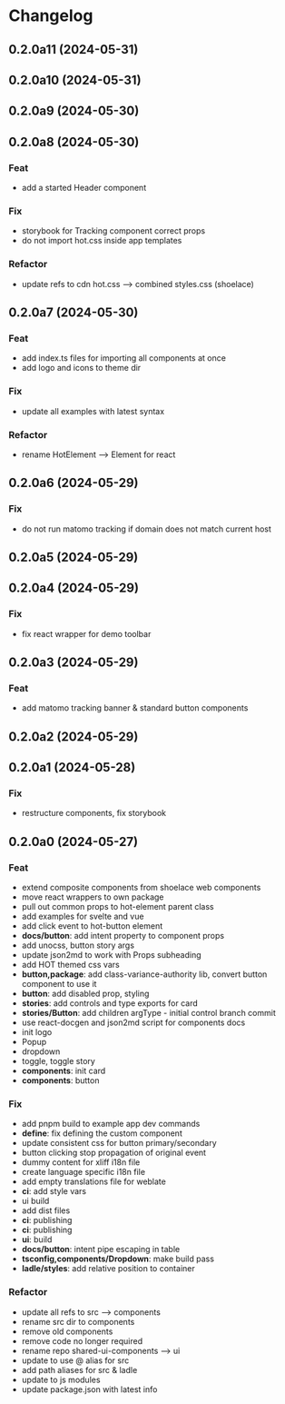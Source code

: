 # Changelog

## 0.2.0a11 (2024-05-31)

## 0.2.0a10 (2024-05-31)

## 0.2.0a9 (2024-05-30)

## 0.2.0a8 (2024-05-30)

### Feat

- add a started Header component

### Fix

- storybook for Tracking component correct props
- do not import hot.css inside app templates

### Refactor

- update refs to cdn hot.css --> combined styles.css (shoelace)

## 0.2.0a7 (2024-05-30)

### Feat

- add index.ts files for importing all components at once
- add logo and icons to theme dir

### Fix

- update all examples with latest syntax

### Refactor

- rename HotElement --> Element for react

## 0.2.0a6 (2024-05-29)

### Fix

- do not run matomo tracking if domain does not match current host

## 0.2.0a5 (2024-05-29)

## 0.2.0a4 (2024-05-29)

### Fix

- fix react wrapper for demo toolbar

## 0.2.0a3 (2024-05-29)

### Feat

- add matomo tracking banner & standard button components

## 0.2.0a2 (2024-05-29)

## 0.2.0a1 (2024-05-28)

### Fix

- restructure components, fix storybook

## 0.2.0a0 (2024-05-27)

### Feat

- extend composite components from shoelace web components
- move react wrappers to own package
- pull out common props to hot-element parent class
- add examples for svelte and vue
- add click event to hot-button element
- **docs/button**: add intent property to component props
- add unocss, button story args
- update json2md to work with Props subheading
- add HOT themed css vars
- **button,package**: add class-variance-authority lib, convert button component to use it
- **button**: add disabled prop, styling
- **stories**: add controls and type exports for card
- **stories/Button**: add children argType - initial control branch commit
- use react-docgen and json2md script for components docs
- init logo
- Popup
- dropdown
- toggle, toggle story
- **components**: init card
- **components**: button

### Fix

- add pnpm build to example app dev commands
- **define**: fix defining the custom component
- update consistent css for button primary/secondary
- button clicking stop propagation of original event
- dummy content for xliff i18n file
- create language specific i18n file
- add empty translations file for weblate
- **ci**: add style vars
- ui build
- add dist files
- **ci**: publishing
- **ci**: publishing
- **ui**: build
- **docs/button**: intent pipe escaping in table
- **tsconfig,components/Dropdown**: make build pass
- **ladle/styles**: add relative position to container

### Refactor

- update all refs to src --> components
- rename src dir to components
- remove old components
- remove code no longer required
- rename repo shared-ui-components --> ui
- update to use @ alias for src
- add path aliases for src & ladle
- update to js modules
- update package.json with latest info

